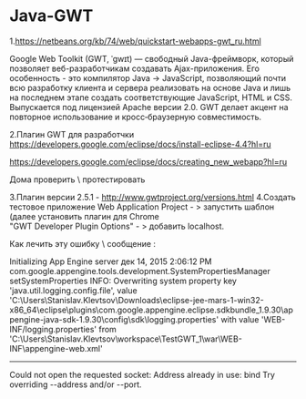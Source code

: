 # Java-GWT

1.https://netbeans.org/kb/74/web/quickstart-webapps-gwt_ru.html

Google Web Toolkit (GWT, ˈɡwɪt) — свободный Java-фреймворк, который позволяет веб-разработчикам создавать Ajax-приложения. Его особенность - это компилятор Java -> JavaScript, позволяющий почти всю разработку клиента и сервера реализовать на основе Java и лишь на последнем этапе создать соответствующие JavaScript, HTML и CSS. 
Выпускается под лицензией Apache версии 2.0. GWT делает акцент на повторное использование и кросс‐браузерную совместимость.

2.Плагин GWT для разработчки 
https://developers.google.com/eclipse/docs/install-eclipse-4.4?hl=ru 

https://developers.google.com/eclipse/docs/creating_new_webapp?hl=ru

Дома проверить \ протестировать  

3.Плагин версии 2.5.1 - http://www.gwtproject.org/versions.html
4.Создать тестовое приложение Web Application Project - > запустить шаблон (далее установить плагин для Chrome 	
"GWT Developer Plugin Options" - > добавить localhost.

Как лечить эту ошибку \ сообщение : 

Initializing App Engine server
дек 14, 2015 2:06:12 PM com.google.appengine.tools.development.SystemPropertiesManager setSystemProperties
INFO: Overwriting system property key 'java.util.logging.config.file', value 'C:\Users\Stanislav.Klevtsov\Downloads\eclipse-jee-mars-1-win32-x86_64\eclipse\plugins\com.google.appengine.eclipse.sdkbundle_1.9.30\appengine-java-sdk-1.9.30\config\sdk\logging.properties' with value 'WEB-INF/logging.properties' from 'C:\Users\Stanislav.Klevtsov\workspace\TestGWT_1\war\WEB-INF\appengine-web.xml'

************************************************
Could not open the requested socket: Address already in use: bind
Try overriding --address and/or --port.



